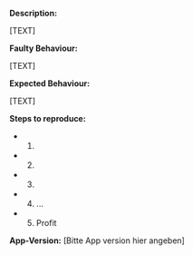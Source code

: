 **Description:**

[TEXT]

**Faulty Behaviour:**

[TEXT]

**Expected Behaviour:**

[TEXT]

**Steps to reproduce:**
- 1.
- 2.
- 3.
- 4. ...
- 5. Profit

**App-Version:** [Bitte App version hier angeben]
